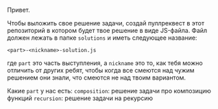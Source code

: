 Привет.

Чтобы выложить свое решение задачи, создай пуллреквест в этот репозиторий в котором будет твое решение в виде JS-файла. Файл должен лежать в папке `solutions` и иметь следующее название:

```
<part>-<nickname>-solution.js
```

где `part` это часть выступления, а `nickname` это то, как тебя можно отличить от других ребят, чтобы когда все смеются над чужим решением они знали, что смеются не над твоим вариантом.

Какие `part` у нас есть:
`composition`: решение задачи про композицию функций
`recursion`: решение задачи на рекурсию
